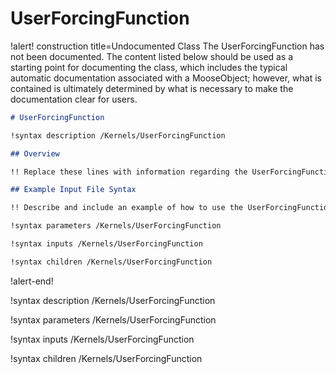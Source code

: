 # UserForcingFunction

!alert! construction title=Undocumented Class
The UserForcingFunction has not been documented. The content listed below should be used as a starting point for
documenting the class, which includes the typical automatic documentation associated with a
MooseObject; however, what is contained is ultimately determined by what is necessary to make the
documentation clear for users.

```markdown
# UserForcingFunction

!syntax description /Kernels/UserForcingFunction

## Overview

!! Replace these lines with information regarding the UserForcingFunction object.

## Example Input File Syntax

!! Describe and include an example of how to use the UserForcingFunction object.

!syntax parameters /Kernels/UserForcingFunction

!syntax inputs /Kernels/UserForcingFunction

!syntax children /Kernels/UserForcingFunction
```
!alert-end!

!syntax description /Kernels/UserForcingFunction

!syntax parameters /Kernels/UserForcingFunction

!syntax inputs /Kernels/UserForcingFunction

!syntax children /Kernels/UserForcingFunction
